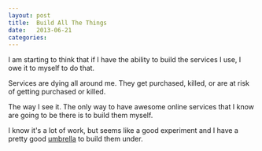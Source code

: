```yaml
---
layout: post
title:  Build All The Things
date:   2013-06-21
categories:
---
```


I am starting to think that if I have the ability to build the services I use, I owe it to myself to do that.

Services are dying all around me. They get purchased, killed, or are at risk of getting purchased or killed.

The way I see it. The only way to have awesome online services that I know are going to be there is to build them myself.

I know it's a lot of work, but seems like a good experiment and I have a pretty good [umbrella](http://10pixels.net) to build them under.
